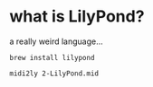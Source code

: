 
# what is LilyPond?

a really weird language...

`brew install lilypond`

`midi2ly 2-LilyPond.mid`
